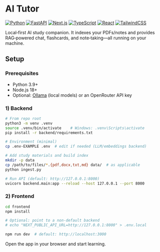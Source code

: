 # AI Tutor

[![Python](https://img.shields.io/badge/Python-3.9+-3776AB?logo=python&logoColor=white)](https://www.python.org/)
[![FastAPI](https://img.shields.io/badge/FastAPI-0.104+-009688?logo=fastapi&logoColor=white)](https://fastapi.tiangolo.com/)
[![Next.js](https://img.shields.io/badge/Next.js-14-000000?logo=next.js&logoColor=white)](https://nextjs.org/)
[![TypeScript](https://img.shields.io/badge/TypeScript-5.0+-3178C6?logo=typescript&logoColor=white)](https://www.typescriptlang.org/)
[![React](https://img.shields.io/badge/React-18-61DAFB?logo=react&logoColor=black)](https://react.dev/)
[![TailwindCSS](https://img.shields.io/badge/Tailwind-3.x-38B2AC?logo=tailwind-css&logoColor=white)](https://tailwindcss.com/)

Local‑first AI study companion. It indexes your PDFs/notes and provides RAG‑powered chat, flashcards, and note‑taking—all running on your machine.

## Setup

### Prerequisites
- Python 3.9+
- Node.js 18+
- Optional: [Ollama](https://ollama.ai/) (local models) or an OpenRouter API key

### 1) Backend
```bash
# From repo root
python3 -m venv .venv
source .venv/bin/activate    # Windows: .venv\Scripts\activate
pip install -r backend/requirements.txt

# Environment (minimal)
cp .env-EXAMPLE .env  # edit if needed (LLM/embeddings backend)

# Add study materials and build index
mkdir -p data
cp /path/to/files/*.{pdf,docx,txt,md} data/  # as applicable
python ingest.py

# Run API (default: http://127.0.0.1:8000)
uvicorn backend.main:app --reload --host 127.0.0.1 --port 8000
```

### 2) Frontend
```bash
cd frontend
npm install

# Optional: point to a non-default backend
# echo "NEXT_PUBLIC_API_URL=http://127.0.0.1:8000" > .env.local

npm run dev  # default: http://localhost:3000
```

Open the app in your browser and start learning.
